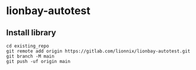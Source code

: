 # lionbay-autotest



## Install library

```
cd existing_repo
git remote add origin https://gitlab.com/lionnix/lionbay-autotest.git
git branch -M main
git push -uf origin main
```